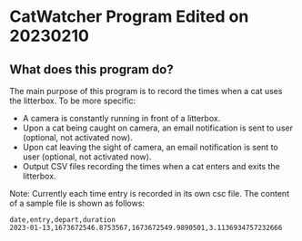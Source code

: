 # CatWatcher Program Edited on 20230210
## What does this program do?
The main purpose of this program is to record the times when a cat uses the litterbox. To be more specific:
- A camera is constantly running in front of a litterbox.
- Upon a cat being caught on camera, an email notification is sent to user (optional, not activated now).
- Upon cat leaving the sight of camera, an email notification is sent to user (optional, not activated now).
- Output CSV files recording the times when a cat enters and exits the litterbox.

Note: Currently each time entry is recorded in its own csc file. The content of a sample file is shown as follows: 
```
date,entry,depart,duration
2023-01-13,1673672546.8753567,1673672549.9890501,3.1136934757232666
```

